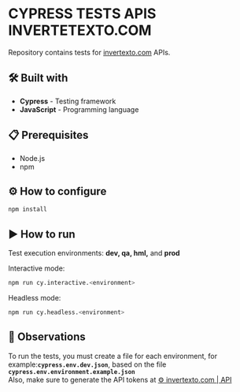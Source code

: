 # **CYPRESS TESTS APIS INVERTETEXTO.COM**
Repository contains tests for [invertexto.com](https://api.invertexto.com/) APIs.

## 🛠 Built with 
* **Cypress** - Testing framework
* **JavaScript** - Programming language

## 📋 Prerequisites
* Node.js
* npm

## ⚙ How to configure
```sh
npm install
```

## ▶ How to run
Test execution environments: **dev, qa, hml,** and **prod**

Interactive mode:
```sh
npm run cy.interactive.<environment>
```

Headless mode:
```sh
npm run cy.headless.<environment>
```

## 👀 Observations
To run the tests, you must create a file for each environment, for example:**`cypress.env.dev.json`**, based on the file **`cypress.env.environment.example.json`**<br>
Also, make sure to generate the API tokens at [⚙ invertexto.com | API](https://api.invertexto.com/)
